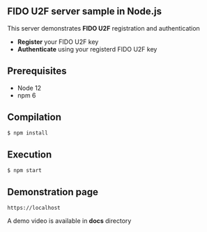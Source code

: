 ## FIDO U2F server sample in Node.js

This server demonstrates **FIDO U2F** registration and authentication
- **Register** your FIDO U2F key
- **Authenticate** using your registerd FIDO U2F key

## Prerequisites

- Node 12  
- npm 6

## Compilation

`$ npm install`

## Execution

`$ npm start`

## Demonstration page

`https://localhost`

A demo video is available in **docs** directory